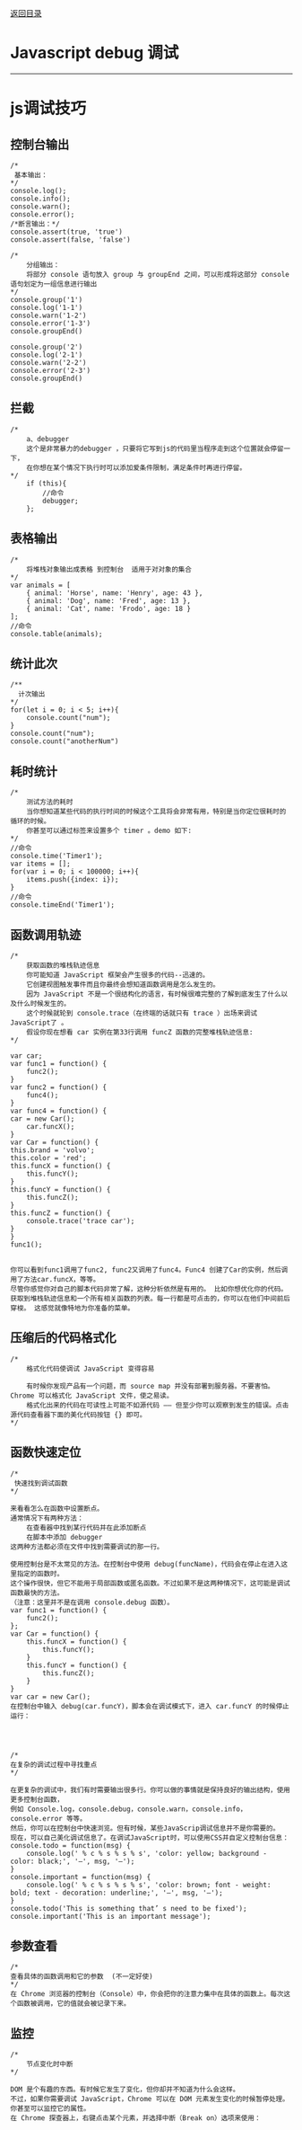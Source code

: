 <p>
    <a href="#" onclick="refreshContent('javascript')">返回目录</a>
</p>

# Javascript  debug 调试

---

# js调试技巧

## 控制台输出

    /*
     基本输出：
    */
    console.log();
    console.info();
    console.warn();
    console.error();
    /*断言输出：*/
    console.assert(true, 'true')
    console.assert(false, 'false')
    
    /*
        分组输出：
        将部分 console 语句放入 group 与 groupEnd 之间，可以形成将这部分 console 语句划定为一组信息进行输出
    */
    console.group('1')
    console.log('1-1')
    console.warn('1-2')
    console.error('1-3')
    console.groupEnd()
    
    console.group('2')
    console.log('2-1')
    console.warn('2-2')
    console.error('2-3')
    console.groupEnd()

## 拦截

    /*
        a、debugger
        这个是非常暴力的debugger ，只要将它写到js的代码里当程序走到这个位置就会停留一下，
        在你想在某个情况下执行时可以添加爱条件限制，满足条件时再进行停留。
    */
        if (this){
            //命令
            debugger;
        };

## 表格输出

    /*
        将堆栈对象输出成表格 到控制台  适用于对对象的集合
    */
    var animals = [
        { animal: 'Horse', name: 'Henry', age: 43 },
        { animal: 'Dog', name: 'Fred', age: 13 },
        { animal: 'Cat', name: 'Frodo', age: 18 }
    ];
    //命令
    console.table(animals);

## 统计此次

    /**
      计次输出
    */
    for(let i = 0; i < 5; i++){
        console.count("num");
    }
    console.count("num");
    console.count("anotherNum")

## 耗时统计

    /*
        测试方法的耗时
        当你想知道某些代码的执行时间的时候这个工具将会非常有用，特别是当你定位很耗时的循环的时候。
        你甚至可以通过标签来设置多个 timer 。demo 如下:
    */
    //命令
    console.time('Timer1');
    var items = [];
    for(var i = 0; i < 100000; i++){
        items.push({index: i});
    }
    //命令
    console.timeEnd('Timer1');

## 函数调用轨迹

    /*
        获取函数的堆栈轨迹信息
        你可能知道 JavaScript 框架会产生很多的代码--迅速的。
        它创建视图触发事件而且你最终会想知道函数调用是怎么发生的。
        因为 JavaScript 不是一个很结构化的语言，有时候很难完整的了解到底发生了什么以及什么时候发生的。
        这个时候就轮到 console.trace（在终端的话就只有 trace ）出场来调试 JavaScript了 。
        假设你现在想看 car 实例在第33行调用 funcZ 函数的完整堆栈轨迹信息:
    */
    
    var car;
    var func1 = function() {
        func2();
    }
    var func2 = function() {
        func4();
    }
    var func4 = function() {
    car = new Car();
        car.funcX();
    }
    var Car = function() {
    this.brand = 'volvo';
    this.color = 'red';
    this.funcX = function() {
        this.funcY();
    }
    this.funcY = function() {
        this.funcZ();
    }
    this.funcZ = function() {
        console.trace('trace car');
    }
    }
    func1();
    
    
    你可以看到func1调用了func2, func2又调用了func4。Func4 创建了Car的实例，然后调用了方法car.funcX，等等。
    尽管你感觉你对自己的脚本代码非常了解，这种分析依然是有用的。 比如你想优化你的代码。
    获取到堆栈轨迹信息和一个所有相关函数的列表。每一行都是可点击的，你可以在他们中间前后穿梭。 这感觉就像特地为你准备的菜单。

## 压缩后的代码格式化

    /*
        格式化代码使调试 JavaScript 变得容易
        
        有时候你发现产品有一个问题，而 source map 并没有部署到服务器。不要害怕。Chrome 可以格式化 JavaScript 文件，使之易读。
        格式化出来的代码在可读性上可能不如源代码 —— 但至少你可以观察到发生的错误。点击源代码查看器下面的美化代码按钮 {} 即可。
    */

## 函数快速定位

    /*
     快速找到调试函数
    */
    
    来看看怎么在函数中设置断点。
    通常情况下有两种方法：
        在查看器中找到某行代码并在此添加断点
        在脚本中添加 debugger
    这两种方法都必须在文件中找到需要调试的那一行。
    
    使用控制台是不太常见的方法。在控制台中使用 debug(funcName)，代码会在停止在进入这里指定的函数时。
    这个操作很快，但它不能用于局部函数或匿名函数。不过如果不是这两种情况下，这可能是调试函数最快的方法。
    （注意：这里并不是在调用 console.debug 函数）。
    var func1 = function() {
        func2();
    };
    var Car = function() {
        this.funcX = function() {
            this.funcY();
        }
        this.funcY = function() {
            this.funcZ();
        }
    }
    var car = new Car();
    在控制台中输入 debug(car.funcY)，脚本会在调试模式下，进入 car.funcY 的时候停止运行：
    
    


    /*
    在复杂的调试过程中寻找重点
    */
    
    在更复杂的调试中，我们有时需要输出很多行。你可以做的事情就是保持良好的输出结构，使用更多控制台函数，
    例如 Console.log，console.debug，console.warn，console.info，console.error 等等。
    然后，你可以在控制台中快速浏览。但有时候，某些JavaScrip调试信息并不是你需要的。
    现在，可以自己美化调试信息了。在调试JavaScript时，可以使用CSS并自定义控制台信息：
    console.todo = function(msg) {
        console.log(' % c % s % s % s', 'color: yellow; background - color: black;', '–', msg, '–');
    }
    console.important = function(msg) {
        console.log(' % c % s % s % s', 'color: brown; font - weight: bold; text - decoration: underline;', '–', msg, '–');
    }
    console.todo('This is something that’ s need to be fixed');
    console.important('This is an important message');

## 参数查看

    /*
    查看具体的函数调用和它的参数  (不一定好使)
    */
    在 Chrome 浏览器的控制台（Console）中，你会把你的注意力集中在具体的函数上。每次这个函数被调用，它的值就会被记录下来。

## 监控

    /*
        节点变化时中断
    */
    
    DOM 是个有趣的东西。有时候它发生了变化，但你却并不知道为什么会这样。
    不过，如果你需要调试 JavaScript，Chrome 可以在 DOM 元素发生变化的时候暂停处理。你甚至可以监控它的属性。
    在 Chrome 探查器上，右键点击某个元素，并选择中断（Break on）选项来使用：
    
